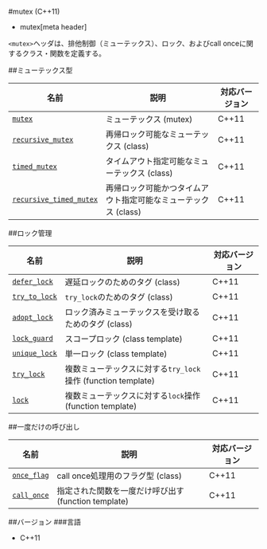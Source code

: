 #mutex (C++11)
* mutex[meta header]

`<mutex>`ヘッダは、排他制御（ミューテックス）、ロック、およびcall onceに関するクラス・関数を定義する。


##ミューテックス型

| 名前 | 説明 | 対応バージョン |
|-------------------------------------------------------------|----------------------------|-------|
| [`mutex`](./mutex/mutex.md) | ミューテックス (mutex) | C++11 |
| [`recursive_mutex`](./mutex/recursive_mutex.md) | 再帰ロック可能なミューテックス (class) | C++11 |
| [`timed_mutex`](./mutex/timed_mutex.md) | タイムアウト指定可能なミューテックス (class) | C++11 |
| [`recursive_timed_mutex`](./mutex/recursive_timed_mutex.md) | 再帰ロック可能かつタイムアウト指定可能なミューテックス (class) | C++11 |


##ロック管理

| 名前 | 説明 | 対応バージョン |
|-----------------------------------------|--------------------------------|-------|
| [`defer_lock`](./mutex/defer_lock.md)   | 遅延ロックのためのタグ (class) | C++11 |
| [`try_to_lock`](./mutex/try_to_lock.md) | `try_lock`のためのタグ (class) | C++11 |
| [`adopt_lock`](./mutex/adopt_lock.md)   | ロック済みミューテックスを受け取るためのタグ (class) | C++11 |
| [`lock_guard`](./mutex/lock_guard.md)   | スコープロック (class template) | C++11 |
| [`unique_lock`](./mutex/unique_lock.md) | 単一ロック (class template) | C++11 |
| [`try_lock`](./mutex/try_lock.md)       | 複数ミューテックスに対する`try_lock`操作 (function template) | C++11 |
| [`lock`](./mutex/lock.md)               | 複数ミューテックスに対する`lock`操作 (function template) | C++11 |


##一度だけの呼び出し

| 名前 | 説明 | 対応バージョン |
|-------------------------------------|-----------------------------------|-------|
| [`once_flag`](./mutex/once_flag.md) | call once処理用のフラグ型 (class) | C++11 |
| [`call_once`](./mutex/call_once.md) | 指定された関数を一度だけ呼び出す (function template) | C++11 |


##バージョン
###言語
- C++11

